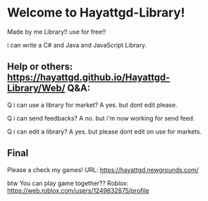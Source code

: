 # Welcome to Hayattgd-Library!
Made by me Library!! use for free!!

i can write a C# and Java and JavaScript Library.

Help or others: https://hayattgd.github.io/Hayattgd-Library/Web/
Q&A:
---
Q i can use a library for market?
A yes. but dont edit please.

Q i can send feedbacks?
A no. but i'm now working for send feed.

Q i can edit a library?
A yes. but please dont edit on use for markets.

Final
---
Please a check my games!
URL: https://hayattgd.newgrounds.com/

btw You can play game together??
Roblox: https://web.roblox.com/users/1249832875/profile
